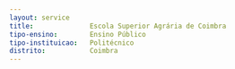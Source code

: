 ```yaml
---
layout: service
title: 				Escola Superior Agrária de Coimbra
tipo-ensino: 		Ensino Público
tipo-instituicao: 	Politécnico
distrito: 			Coimbra
---
```




